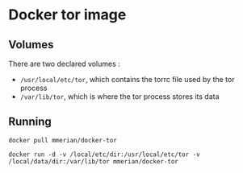 # Docker tor image

## Volumes
There are two declared volumes :
* `/usr/local/etc/tor`, which contains the torrc file used by the tor process
* `/var/lib/tor`, which is where the tor process stores its data

## Running
`docker pull mmerian/docker-tor`

`docker run -d -v /local/etc/dir:/usr/local/etc/tor -v /local/data/dir:/var/lib/tor mmerian/docker-tor`

